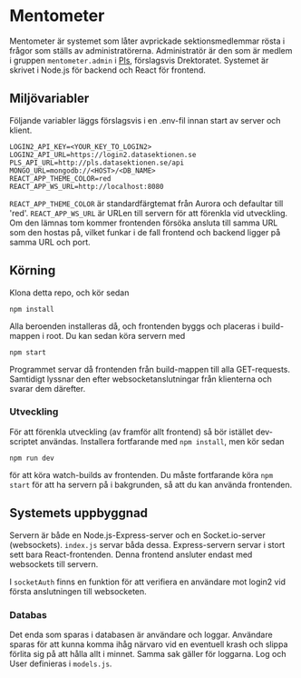 # Mentometer

Mentometer är systemet som låter avprickade sektionsmedlemmar rösta i frågor som ställs av administratörerna. Administratör är den som är medlem i gruppen ```mentometer.admin``` i [Pls](https://pls.datasektionen.se), förslagsvis Drektoratet. Systemet är skrivet i Node.js för backend och React för frontend.

## Miljövariabler

Följande variabler läggs förslagsvis i en .env-fil innan start av server och klient.

```
LOGIN2_API_KEY=<YOUR_KEY_TO_LOGIN2>
LOGIN2_API_URL=https://login2.datasektionen.se
PLS_API_URL=http://pls.datasektionen.se/api
MONGO_URL=mongodb://<HOST>/<DB_NAME>
REACT_APP_THEME_COLOR=red
REACT_APP_WS_URL=http://localhost:8080
```

```REACT_APP_THEME_COLOR``` är standardfärgtemat från Aurora och defaultar till 'red'. ```REACT_APP_WS_URL``` är URLen till servern för att förenkla vid utveckling. Om den lämnas tom kommer frontenden försöka ansluta till samma URL som den hostas på, vilket funkar i de fall frontend och backend ligger på samma URL och port.

## Körning

Klona detta repo, och kör sedan

```
npm install
```

Alla beroenden installeras då, och frontenden byggs och placeras i build-mappen i root. Du kan sedan köra servern med

```
npm start
```
Programmet servar då frontenden från build-mappen till alla GET-requests. Samtidigt lyssnar den efter websocketanslutningar från klienterna och svarar dem därefter.

### Utveckling

För att förenkla utveckling (av framför allt frontend) så bör istället dev-scriptet användas. Installera fortfarande med ```npm install```, men kör sedan

```
npm run dev
```

för att köra watch-builds av frontenden. Du måste fortfarande köra ```npm start``` för att ha servern på i bakgrunden, så att du kan använda frontenden.

## Systemets uppbyggnad

Servern är både en Node.js-Express-server och en Socket.io-server (websockets). ```index.js``` servar båda dessa. Express-servern servar i stort sett bara React-frontenden. Denna frontend ansluter endast med websockets till servern.

I ```socketAuth``` finns en funktion för att verifiera en användare mot login2 vid första anslutningen till websocketen.

### Databas

Det enda som sparas i databasen är användare och loggar. Användare sparas för att kunna komma ihåg närvaro vid en eventuell krash och slippa förlita sig på att hålla allt i minnet. Samma sak gäller för loggarna. Log och User definieras i ```models.js```.

